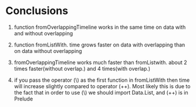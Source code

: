 # Conclusions
1) function fromOverlappingTimeline works in the same time on data with and without overlapping

2) function fromListWith. time grows faster on data with overlapping than on data without overlapping

3) fromOverlappingTimeline works much faster than fromListwith. about 2 times faster(without overlap.) and 4 times(with overlap.)

4) if you pass the operator (\\) as the first function in fromListWith then time will increase slightly compared to operator (++). Most likely this is due to the fact that in order to use (\\) we should import Data.List, and (++) is in Prelude  
